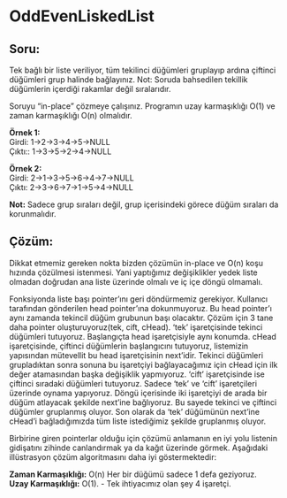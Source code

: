# OddEvenLiskedList

## Soru:

Tek bağlı bir liste veriliyor, tüm tekilinci düğümleri gruplayıp ardına çiftinci düğümleri grup halinde bağlayınız. 
Not: Soruda bahsedilen tekillik düğümlerin içerdiği rakamlar değil sıralarıdır.

Soruyu “in-place” çözmeye çalışınız. Programın uzay karmaşıklığı O(1) ve zaman karmaşıklığı O(n) olmalıdır.

**Örnek 1:**  
Girdi: 1->2->3->4->5->NULL  
Çıktı:: 1->3->5->2->4->NULL   

**Örnek 2:**  
Girdi: 2->1->3->5->6->4->7->NULL  
Çıktı: 2->3->6->7->1->5->4->NULL  

**Not:** Sadece grup sıraları değil, grup içerisindeki görece düğüm sıraları da korunmalıdır.

## Çözüm: 

Dikkat etmemiz gereken nokta bizden çözümün in-place ve O(n) koşu hızında çözülmesi istenmesi. Yani yaptığımız değişiklikler yedek liste olmadan doğrudan ana liste üzerinde olmalı ve iç içe döngü olmamalı.

Fonksiyonda liste başı pointer’ını geri döndürmemiz gerekiyor. Kullanıcı tarafından gönderilen head pointer’ına dokunmuyoruz. Bu head pointer’ı aynı zamanda tekincil düğüm grubunun başı olacaktır. Çözüm için 3 tane daha pointer oluşturuyoruz(tek, cift, cHead). ‘tek’ işaretçisinde tekinci düğümleri tutuyoruz. Başlangıçta head işaretçisiyle aynı konumda. cHead işaretçisinde, çiftinci düğümlerin başlangıcını tutuyoruz, listemizin yapısından mütevellit bu head işaretçisinin next’idir. Tekinci düğümleri grupladıktan sonra sonuna bu işaretçiyi bağlayacağımız için cHead için ilk değer atamasından başka değişiklik yapmıyoruz. ‘cift’ işaretçisinde ise çiftinci sıradaki düğümleri tutuyoruz. Sadece ‘tek’ ve ‘cift’ işaretçileri üzerinde oynama yapıyoruz. Döngü içerisinde iki işaretçiyi de arada bir düğüm atlayacak şekilde next’ine bağlıyoruz. Bu sayede tekinci ve çiftinci düğümler gruplanmış oluyor. Son olarak da ‘tek’ düğümünün next’ine cHead’i bağladığımızda tüm liste istediğimiz şekilde gruplanmış oluyor.

Birbirine giren pointerlar olduğu için çözümü anlamanın en iyi yolu listenin gidişatını zihinde canlandırmak ya da kağıt üzerinde görmek. Aşağıdaki illüstrasyon çözüm algoritmasını daha iyi göstermektedir:

**Zaman Karmaşıklığı:** O(n)  Her bir düğümü sadece 1 defa geziyoruz.  
**Uzay Karmaşıklığı:** O(1). - Tek ihtiyacımız olan şey 4 işaretçi.  

